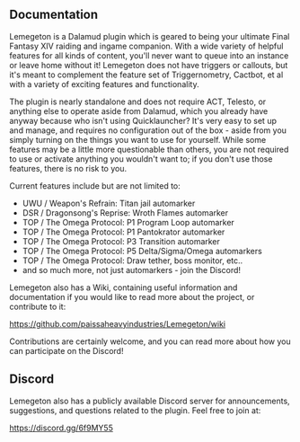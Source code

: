 ## Documentation

Lemegeton is a Dalamud plugin which is geared to being your ultimate Final Fantasy XIV raiding and ingame companion. With a wide variety of helpful features for all kinds of content, you'll never want to queue into an instance or leave home without it! Lemegeton does not have triggers or callouts, but it's meant to complement the feature set of Triggernometry, Cactbot, et al with a variety of exciting features and functionality.

The plugin is nearly standalone and does not require ACT, Telesto, or anything else to operate aside from Dalamud, which you already have anyway because who isn't using Quicklauncher? It's very easy to set up and manage, and requires no configuration out of the box - aside from you simply turning on the things you want to use for yourself. While some features may be a little more questionable than others, you are not required to use or activate anything you wouldn't want to; if you don't use those features, there is no risk to you.

Current features include but are not limited to:

- UWU / Weapon's Refrain: Titan jail automarker
- DSR / Dragonsong's Reprise: Wroth Flames automarker
- TOP / The Omega Protocol: P1 Program Loop automarker
- TOP / The Omega Protocol: P1 Pantokrator automarker
- TOP / The Omega Protocol: P3 Transition automarker
- TOP / The Omega Protocol: P5 Delta/Sigma/Omega automarkers
- TOP / The Omega Protocol: Draw tether, boss monitor, etc..
- and so much more, not just automarkers - join the Discord!

Lemegeton also has a Wiki, containing useful information and documentation if you would like to read more about the project, or contribute to it:

https://github.com/paissaheavyindustries/Lemegeton/wiki

Contributions are certainly welcome, and you can read more about how you can participate on the Discord!

## Discord

Lemegeton also has a publicly available Discord server for announcements, suggestions, and questions related to the plugin. Feel free to join at:

https://discord.gg/6f9MY55
